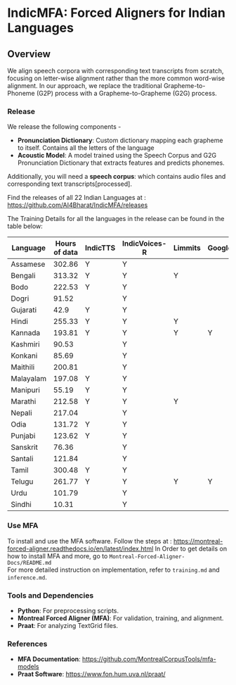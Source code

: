 # IndicMFA: Forced Aligners for Indian Languages

## Overview
We align speech corpora with corresponding text transcripts from scratch, focusing on letter-wise alignment rather than the more common word-wise alignment. In our approach, we replace the traditional Grapheme-to-Phoneme (G2P) process with a Grapheme-to-Grapheme (G2G) process.

### Release
We release the following components -
- **Pronunciation Dictionary**: Custom dictionary mapping each grapheme to itself. Contains all the letters of the language
- **Acoustic Model**: A model trained using the Speech Corpus and G2G Pronunciation Dictionary that extracts features and predicts phonemes.

Additionally, you will need a **speech corpus**: which contains audio files and corresponding text transcripts[processed].

Find the releases of all 22 Indian Languages at : https://github.com/AI4Bharat/IndicMFA/releases

The Training Details for all the languages in the release can be found in the table below:

| Language   | Hours of data | IndicTTS | IndicVoices-R | Limmits | GoogleCrowdSourced | Rasa |
|------------|---------------|----------|---------------|---------|--------------------|------|
| Assamese   | 302.86        | Y        | Y             |         |                    | Y    |
| Bengali    | 313.32        | Y        | Y             | Y       |                    | Y    |
| Bodo       | 222.53        | Y        | Y             |         |                    | Y    |
| Dogri      | 91.52         |          | Y             |         |                    | Y    |
| Gujarati   | 42.9          | Y        | Y             |         |                    |      |
| Hindi      | 255.33        | Y        | Y             | Y       |                    |      |
| Kannada    | 193.81        | Y        | Y             | Y       | Y                  | Y    |
| Kashmiri   | 90.53         |          | Y             |         |                    |      |
| Konkani    | 85.69         |          | Y             |         |                    |      |
| Maithili   | 200.81        |          | Y             |         |                    |      |
| Malayalam  | 197.08        | Y        | Y             |         |                    | Y    |
| Manipuri   | 55.19         | Y        | Y             |         |                    |      |
| Marathi    | 212.58        | Y        | Y             | Y       |                    | Y    |
| Nepali     | 217.04        |          | Y             |         |                    | Y    |
| Odia       | 131.72        | Y        | Y             |         |                    |      |
| Punjabi    | 123.62        | Y        | Y             |         |                    |      |
| Sanskrit   | 76.36         |          | Y             |         |                    |      |
| Santali    | 121.84        |          | Y             |         |                    |      |
| Tamil      | 300.48        | Y        | Y             |         |                    | Y    |
| Telugu     | 261.77        | Y        | Y             | Y       | Y                  |      |
| Urdu       | 101.79        |          | Y             |         |                    |      |
| Sindhi     | 10.31         |          | Y             |         |                    |      |


### Use MFA
To install and use the MFA software. Follow the steps at : https://montreal-forced-aligner.readthedocs.io/en/latest/index.html 
In Order to get details on how to install MFA and more, go to `Montreal-Forced-Aligner-Docs/README.md` <br/>
For more detailed instruction on implementation, refer to `training.md` and `inference.md`.

### Tools and Dependencies
- **Python**: For preprocessing scripts.
- **Montreal Forced Aligner (MFA)**: For validation, training, and alignment.
- **Praat**: For analyzing TextGrid files.

### References
- **MFA Documentation**: https://github.com/MontrealCorpusTools/mfa-models
- **Praat Software**: https://www.fon.hum.uva.nl/praat/

  

